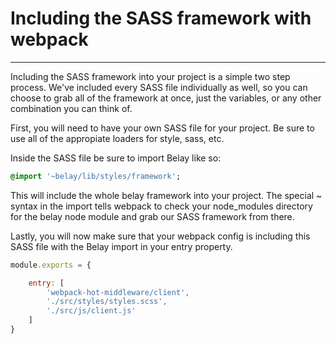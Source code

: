 # Including the SASS framework with webpack
-------------------------------------------

Including the SASS framework into your project is a simple two step process.
We've included every SASS file individually as well, so you can choose to grab
all of the framework at once, just the variables, or any other combination you
can think of.

First, you will need to have your own SASS file for your project.  Be sure to
use all of the appropiate loaders for style, sass, etc.

Inside the SASS file be sure to import Belay like so:

```sass
@import '~belay/lib/styles/framework';
```

This will include the whole belay framework into your project.  The special ~
syntax in the import tells webpack to check your node_modules directory for the
belay node module and grab our SASS framework from there.

Lastly, you will now make sure that your webpack config is including this SASS
file with the Belay import in your entry property.

```javascript
module.exports = {

    entry: [
        'webpack-hot-middleware/client',
        './src/styles/styles.scss',
        './src/js/client.js'
    ]
}
```
